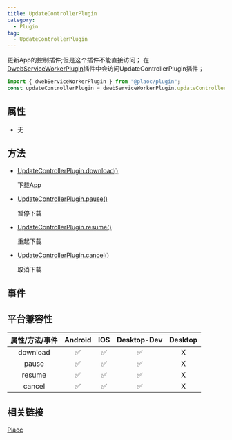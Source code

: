 ```yaml
---
title: UpdateControllerPlugin
category:
  - Plugin
tag:
  - UpdateControllerPlugin
---
```


更新App的控制插件;但是这个插件不能直接访问；
在[DwebServiceWorkerPlugin]()插件中会访问UpdateControllerPlugin插件；

```js
import { dwebServiceWorkerPlugin } from "@plaoc/plugin";
const updateControllerPlugin = dwebServiceWorkerPlugin.updateController
```

## 属性

  - 无

## 方法

  - [UpdateControllerPlugin.download()]()

    下载App

  - [UpdateControllerPlugin.pause()]()

    暂停下载


  - [UpdateControllerPlugin.resume()]()

    重起下载

  - [UpdateControllerPlugin.cancel()]()

    取消下载

## 事件

## 平台兼容性

| 属性/方法/事件 | Android | IOS | Desktop-Dev | Desktop |
|:------------:|:-------:|:---:|:-----------:|:-------:|
| download     | ✅      | ✅   | ✅           | X      |
| pause        | ✅      | ✅   | ✅           | X      |
| resume       | ✅      | ✅   | ✅           | X      |
| cancel       | ✅      | ✅   | ✅           | X      |

## 相关链接

[Plaoc](../index.md)


